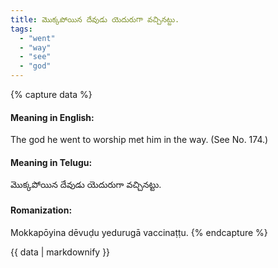 ```yaml
---
title: మొక్కపోయిన దేవుడు యెదురుగా వచ్చినట్టు.
tags:
  - "went"
  - "way"
  - "see"
  - "god"
---
```


{% capture data %}
#### Meaning in English:
The god he went to worship met him in the way.
(See No. 174.)

#### Meaning in Telugu:
మొక్కపోయిన దేవుడు యెదురుగా వచ్చినట్టు.

#### Romanization:
Mokkapōyina dēvuḍu yedurugā vaccinaṭṭu.
{% endcapture %}

{{ data | markdownify }}

